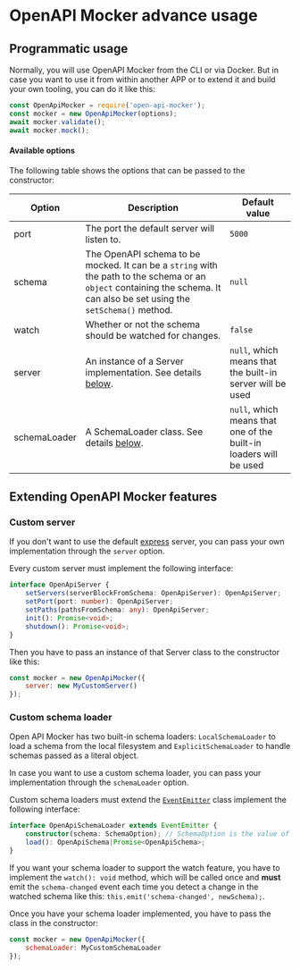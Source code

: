 # OpenAPI Mocker advance usage

## Programmatic usage

Normally, you will use OpenAPI Mocker from the CLI or via Docker. But in case you want to use it from within another APP or to extend it and build your own tooling, you can do it like this:

```js
const OpenApiMocker = require('open-api-mocker');
const mocker = new OpenApiMocker(options);
await mocker.validate();
await mocker.mock();
```

#### Available options

The following table shows the options that can be passed to the constructor:

| Option | Description | Default value |
| ------ | ----------- | ------------- |
| port | The port the default server will listen to. | `5000` |
| schema | The OpenAPI schema to be mocked. It can be a `string` with the path to the schema or an `object` containing the schema. It can also be set using the `setSchema()` method. | `null` |
| watch | Whether or not the schema should be watched for changes. | `false` |
| server | An instance of a Server implementation. See details [below](#custom-server). | `null`, which means that the built-in server will be used |
| schemaLoader | A SchemaLoader class. See details [below](#custom-schema-loader). | `null`, which means that one of the built-in loaders will be used |

## Extending OpenAPI Mocker features

### Custom server

If you don't want to use the default [express](https://www.npmjs.com/package/express) server, you can pass your own implementation through the `server` option.

Every custom server must implement the following interface:

```ts
interface OpenApiServer {
    setServers(serverBlockFromSchema: OpenApiServer): OpenApiServer;
    setPort(port: number): OpenApiServer;
    setPaths(pathsFromSchema: any): OpenApiServer;
    init(): Promise<void>;
    shutdown(): Promise<void>;
}
```

Then you have to pass an instance of that Server class to the constructor like this:

```js
const mocker = new OpenApiMocker({
	server: new MyCustomServer()
});
```

### Custom schema loader

Open API Mocker has two built-in schema loaders: `LocalSchemaLoader` to load a schema from the local filesystem and `ExplicitSchemaLoader` to handle schemas passed as a literal object.

In case you want to use a custom schema loader, you can pass your implementation through the `schemaLoader` option.

Custom schema loaders must extend the [`EventEmitter`](https://nodejs.org/api/events.html) class implement the following interface:

```ts
interface OpenApiSchemaLoader extends EventEmitter {
    constructor(schema: SchemaOption); // SchemaOption is the value of the `schema` option or the value passed to the `setSchema` method
    load(): OpenApiSchema|Promise<OpenApiSchema>;
}
```

If you want your schema loader to support the watch feature, you have to implement the `watch(): void` method, which will be called once and **must** emit the `schema-changed` event each time you detect a change in the watched schema like this: `this.emit('schema-changed', newSchema);`.

Once you have your schema loader implemented, you have to pass the class in the constructor:

```js
const mocker = new OpenApiMocker({
	schemaLoader: MyCustomSchemaLoader
});
```
